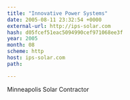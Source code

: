 ```yaml
---
title: "Innovative Power Systems"
date: 2005-08-11 23:32:54 +0000
external-url: http://ips-solar.com
hash: d05fcef51eac5094990cef971068ee3f
year: 2005
month: 08
scheme: http
host: ips-solar.com
path: 

---
```


Minneapolis Solar Contractor
